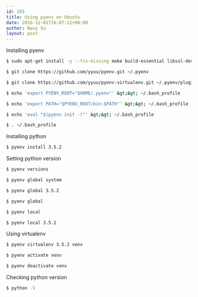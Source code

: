 ```yaml
---
id: 285
title: Using pyenv on Ubuntu
date: 2016-12-01T16:07:12+00:00
author: Navy Su
layout: post
---
```

Installing pyenv

```bash
$ sudo apt-get install -y --fix-missing make build-essential libssl-dev zlib1g-dev libbz2-dev libreadline-dev libsqlite3-dev wget curl llvm libncurses5-dev libncursesw5-dev xz-utils

$ git clone https://github.com/yyuu/pyenv.git ~/.pyenv

$ git clone https://github.com/yyuu/pyenv-virtualenv.git ~/.pyenv/plugins/pyenv-virtualenv

$ echo 'export PYENV_ROOT="$HOME/.pyenv"' &gt;&gt; ~/.bash_profile

$ echo 'export PATH="$PYENV_ROOT/bin:$PATH"' &gt;&gt; ~/.bash_profile

$ echo 'eval "$(pyenv init -)"' &gt;&gt; ~/.bash_profile

$ . ~/.bash_profile
```

Installing python

```bash
$ pyenv install 3.5.2
```

Setting python version

```bash
$ pyenv versions

$ pyenv global system

$ pyenv global 3.5.2

$ pyenv global

$ pyenv local

$ pyenv local 3.5.2
```

Using virtualenv

```bash
$ pyenv virtualenv 3.5.2 venv

$ pyenv activate venv

$ pyenv deactivate venv
```

Checking python version

```bash
$ python -V
```